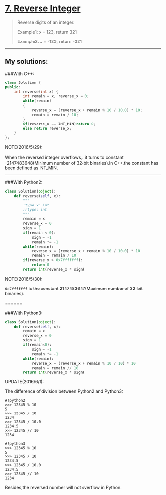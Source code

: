 [7. Reverse Integer](https://leetcode.com/problems/reverse-integer/)
====================
>Reverse digits of an integer.
>
>Example1: x = 123, return 321
>
>Example2: x = -123, return -321 

------

## My solutions:
###With C++:

```C++
class Solution {
public:
    int reverse(int x) {
        int remain = x, reverse_x = 0;
        while(remain)
        {
            reverse_x = (reverse_x + remain % 10 / 10.0) * 10;
            remain = remain / 10;
        }
        if(reverse_x == INT_MIN)return 0;
        else return reverse_x;
    }
};
```

NOTE(2016/5/29):

When the reversed integer overflows，it turns to constant -2147483648(Minimum number of 32-bit binaries).In C++,the constant has been defined as INT_MIN.

-------

###With Python2:
```Python
class Solution(object):
    def reverse(self, x):
        """
        :type x: int
        :rtype: int
        """
        remain = x
        reverse_x = 0
        sign = 1
        if(remain < 0):
            sign = -1
            remain *= -1 
        while(remain):
            reverse_x = (reverse_x + remain % 10 / 10.0) * 10
            remain = remain / 10
        if(reverse_x > 0x7fffffff):
            return 0
        return int(reverse_x * sign)
```

NOTE(2016/5/30):

`0x7fffffff` is the constant 2147483647(Maximum number of 32-bit binaries).

======

###With Python3:
```Python
class Solution(object):
    def reverse(self, x):
        remain = x
        reverse_x = 0
        sign = 1
        if(remain<0):
            sign = -1
            remain *= -1 
        while(remain):
            reverse_x = (reverse_x + remain % 10 / 10) * 10
            remain = remain // 10
        return int(reverse_x * sign)
```

UPDATE(2016/6/1):

The difference of division between Python2 and Python3:

```
#!python2
>>> 12345 % 10
5
>>> 12345 / 10
1234
>>> 12345 / 10.0
1234.5
>>> 12345 // 10
1234

#!python3
>>> 12345 % 10
5
>>> 12345 / 10
1234.5
>>> 12345 / 10.0
1234.5
>>> 12345 // 10
1234
```

Besides,the reversed number will not overflow in Python.
